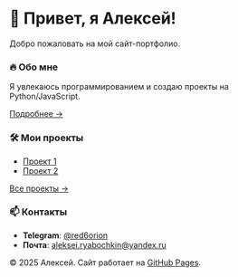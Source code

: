 <link rel="icon" href="assets/images/favicon.png">

# 🚀 Привет, я Алексей!  

Добро пожаловать на мой сайт-портфолио.  

### 🔥 Обо мне  
Я увлекаюсь программированием и создаю проекты на Python/JavaScript.  

[Подробнее →](about.md)  

### 🛠 Мои проекты  
- [Проект 1](https://github.com/ваш-аккаунт/проект1)  
- [Проект 2](https://github.com/ваш-аккаунт/проект2)  

[Все проекты →](projects.md)  

### 📫 Контакты  
- **Telegram**: [@red6orion](https://t.me/red6orion)  
- **Почта**: [aleksei.ryabochkin@yandex.ru](mailto:aleksei.ryabochkin@yandex.ru)  

© 2025 Алексей. Сайт работает на [GitHub Pages](https://pages.github.com/).
